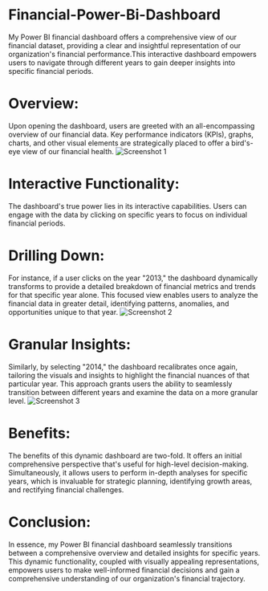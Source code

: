 # Financial-Power-Bi-Dashboard
My Power BI financial dashboard offers a comprehensive view of our financial dataset, 
providing a clear and insightful representation of our organization's financial performance.This interactive 
dashboard empowers users to navigate through different years to gain deeper insights into specific financial periods.

# Overview:
Upon opening the dashboard, users are greeted with an all-encompassing overview of our financial data. Key 
performance indicators (KPIs), graphs, charts, and other visual elements are strategically placed to 
offer a bird's-eye view of our financial health.
![Screenshot 1](https://github.com/aj885829/Financial-Power-Bi-Dashboard/assets/98203988/5aee9efb-3dda-4424-b652-2a380e2ae417)

# Interactive Functionality:
The dashboard's true power lies in its interactive capabilities. Users can engage with the data by clicking on 
specific years to focus on individual financial periods.

# Drilling Down:
For instance, if a user clicks on the year "2013," the dashboard dynamically transforms to provide a detailed breakdown 
of financial metrics and trends for that specific year alone. This focused view enables users to analyze the financial 
data in greater detail, identifying patterns, anomalies, and opportunities unique to that year.
![Screenshot 2](https://github.com/aj885829/Financial-Power-Bi-Dashboard/assets/98203988/00c9c92c-6149-40ee-ad64-12796774838f)

# Granular Insights:
Similarly, by selecting "2014," the dashboard recalibrates once again, tailoring the visuals and insights 
to highlight the financial nuances of that particular year. This approach grants users the ability to seamlessly 
transition between different years and examine the data on a more granular level.
![Screenshot 3](https://github.com/aj885829/Financial-Power-Bi-Dashboard/assets/98203988/d771ea76-ca2b-4dc7-ad23-8ed9f0142ea0)

# Benefits:
The benefits of this dynamic dashboard are two-fold. It offers an initial comprehensive perspective that's useful for high-level decision-making.
Simultaneously, it allows users to perform in-depth analyses for specific years, which is invaluable for strategic planning, 
identifying growth areas, and rectifying financial challenges.

# Conclusion:
In essence, my Power BI financial dashboard seamlessly transitions between a comprehensive overview and detailed insights for 
specific years. This dynamic functionality, coupled with visually appealing representations, empowers users to make well-informed 
financial decisions and gain a comprehensive understanding of our organization's financial trajectory.
